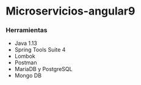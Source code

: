 # Microservicios-angular9

### Herramientas
* Java 1.13
* Spring Tools Suite 4
* Lombok
* Postman
* MariaDB y PostgreSQL
* Mongo DB
